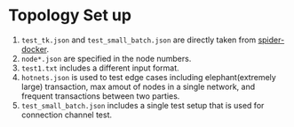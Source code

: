 # Topology Set up

1. `test_tk.json` and `test_small_batch.json` are directly taken from [spider-docker](https://github.com/yangl1996/spider-docker/tree/master/topology).
2. `node*.json` are specified in the node numbers.
3. `test1.txt` includes a different input format.
4. `hotnets.json` is used to test edge cases including elephant(extremely large) transaction, max amout of nodes in a single network, and frequent transactions between two parties.
5. `test_small_batch.json` includes a single test setup that is used for connection channel test.
